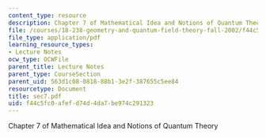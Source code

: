 ```yaml
---
content_type: resource
description: Chapter 7 of Mathematical Idea and Notions of Quantum Theory
file: /courses/18-238-geometry-and-quantum-field-theory-fall-2002/f44c5fc0afefd74d4da7be974c291323_sec7.pdf
file_type: application/pdf
learning_resource_types:
- Lecture Notes
ocw_type: OCWFile
parent_title: Lecture Notes
parent_type: CourseSection
parent_uid: 563d1c08-0818-88b1-3e2f-387655c5ee84
resourcetype: Document
title: sec7.pdf
uid: f44c5fc0-afef-d74d-4da7-be974c291323
---
```

Chapter 7 of Mathematical Idea and Notions of Quantum Theory

